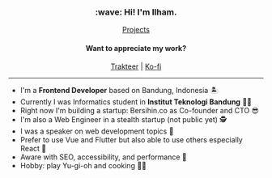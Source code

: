 <h3 align="center">:wave: Hi! I'm Ilham.</h3>

<p align="center">
    <a href="https://portfolio.iwgx.io">Projects</a>
</p>

<h4 align="center">Want to appreciate my work?</h4>

<p align="center">
    <a href="https://trakteer.id/ilhamwahabi">Trakteer</a> |
    <a href="https://ko-fi.com/ilhamwahabi">Ko-fi</a>
</p>

---

- I'm a **Frontend Developer** based on Bandung, Indonesia :desert_island:
- Currently I was Informatics student in **Institut Teknologi Bandung** :man_student:
- Right now I'm building a startup: Bersihin.co as Co-founder and CTO :sunglasses:
- I'm also a Web Engineer in a stealth startup (not public yet) :detective:
- I was a speaker on web development topics :microphone:
- Prefer to use Vue and Flutter but also able to use others especially React :handshake:
- Aware with SEO, accessibility, and performance :rocket:
- Hobby: play Yu-gi-oh and cooking :man_cook:
